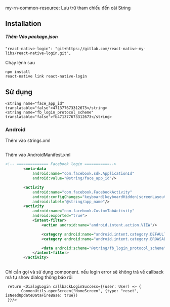 my-rn-common-resource: Lưu trữ tham chiếu đến cái String
## Installation

##### Thêm Vào package.json
```
"react-native-login": "git+https://gitlab.com/react-native-my-libs/react-native-login.git",
```

Chạy  lệnh sau
```
npm install
react-native link react-native-login
```

## Sử dụng
 <!--TODO - OK  App Test: 2109939162353778-->
    <string name="face_app_id" translatable="false">471377673312673</string>
    <string name="fb_login_protocol_scheme" translatable="false">fb471377673312673</string>

### Android
Thêm vào strings.xml
```xml

```

Thêm vào AndroidManifest.xml
```xml
<!-- ============== Facebook login ===========-->
        <meta-data
            android:name="com.facebook.sdk.ApplicationId"
            android:value="@string/face_app_id"/>

        <activity
            android:name="com.facebook.FacebookActivity"
            android:configChanges="keyboard|keyboardHidden|screenLayout|screenSize|orientation"
            android:label="@string/app_name"/>
        <activity
            android:name="com.facebook.CustomTabActivity"
            android:exported="true">
            <intent-filter>
                <action android:name="android.intent.action.VIEW"/>

                <category android:name="android.intent.category.DEFAULT"/>
                <category android:name="android.intent.category.BROWSABLE"/>

                <data android:scheme="@string/fb_login_protocol_scheme"/>
            </intent-filter>
        </activity>
       
```
Chỉ cần gọi và sử dụng component. 
nếu login error sẽ không trả về callback mà tự show dialog thông báo rồi

```
 return <DialogLogin callbackLoginSuccess={(user: User) => {
       CommonUtils.openScreen("HomeScreen", {type: "reset", isNeedUpdateDataFireBase: true})
 }}/>
```
